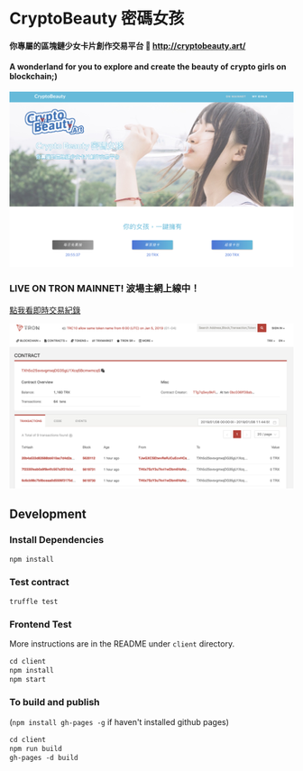 # CryptoBeauty 密碼女孩

#### 你專屬的區塊鏈少女卡片創作交易平台 🦋 http://cryptobeauty.art/ <br>

#### A wonderland for you to explore and create the beauty of crypto girls on blockchain;) <br>

![cover photo](./assets/cover.png)

### LIVE ON TRON MAINNET! 波場主網上線中！

[點我看即時交易紀錄](https://tronscan.org/#/contract/TXh5o25svsvgmxqDG35gU1Xcq5BcmwmcqS)<br>

![mainnet contract](./assets/mainnet.png)

## Development

### Install Dependencies

```
npm install
```

### Test contract

```
truffle test
```

### Frontend Test

More instructions are in the README under `client` directory.

```
cd client
npm install
npm start
```

### To build and publish
(`npm install gh-pages -g` if haven't installed github pages)
```
cd client
npm run build
gh-pages -d build 
```
